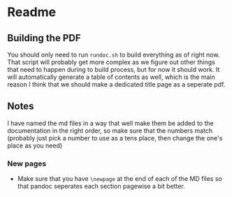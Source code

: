 # Readme

## Building the PDF
You should only need to run ``rundoc.sh`` to build everything as of right now. That script will probably get more complex as we figure out other things that need to happen during to build process, but for now it should work. It will automatically generate a table of contents as well, which is the main reason I think that we should make a dedicated title page as a seperate pdf.

## Notes
I have named the md files in a way that well make them be added to the documentation in the right order, so make sure that the numbers match (probably just pick a number to use as a tens place, then change the one's place as you need)

### New pages
- Make sure that you have `\newpage` at the end of each of the MD files so that pandoc seperates each section pagewise a bit better.
